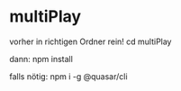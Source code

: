 # multiPlay

vorher in richtigen Ordner rein!
cd multiPlay

dann:
npm install

falls nötig:
npm i -g @quasar/cli
